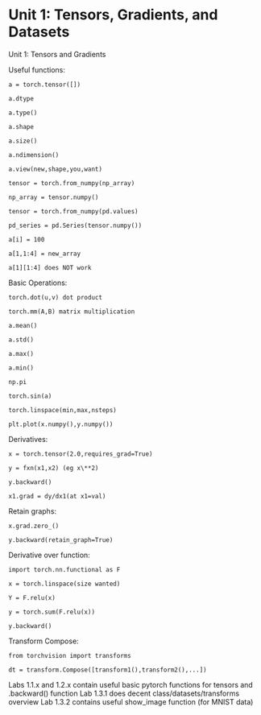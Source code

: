 # Unit 1: Tensors, Gradients, and Datasets

Unit 1: Tensors and Gradients
  
  Useful functions:
  
    a = torch.tensor([])
    
    a.dtype
    
    a.type()
    
    a.shape
    
    a.size()
    
    a.ndimension()
    
    a.view(new,shape,you,want)
    
    tensor = torch.from_numpy(np_array)
    
    np_array = tensor.numpy()
    
    tensor = torch.from_numpy(pd.values)
    
    pd_series = pd.Series(tensor.numpy())
    
    a[i] = 100
    
    a[1,1:4] = new_array
    
    a[1][1:4] does NOT work
    
  Basic Operations:
  
    torch.dot(u,v) dot product
    
    torch.mm(A,B) matrix multiplication
    
    a.mean()
    
    a.std()
    
    a.max()
    
    a.min()
    
    np.pi
    
    torch.sin(a)
    
    torch.linspace(min,max,nsteps)
    
    plt.plot(x.numpy(),y.numpy())
    
  Derivatives:
  
    x = torch.tensor(2.0,requires_grad=True)
    
    y = fxn(x1,x2) (eg x\**2)
    
    y.backward()
    
    x1.grad = dy/dx1(at x1=val)
    
  Retain graphs:
  
    x.grad.zero_()
    
    y.backward(retain_graph=True)
      
  Derivative over function:
  
    import torch.nn.functional as F
    
    x = torch.linspace(size wanted)
    
    Y = F.relu(x)
    
    y = torch.sum(F.relu(x))
    
    y.backward()
      
   Transform Compose:
   
    from torchvision import transforms
    
    dt = transform.Compose([transform1(),transform2(),...])
    
    
  Labs 1.1.x and 1.2.x contain useful basic pytorch functions for tensors and .backward() function
  Lab 1.3.1 does decent class/datasets/transforms overview
  Lab 1.3.2 contains useful show_image function (for MNIST data)
